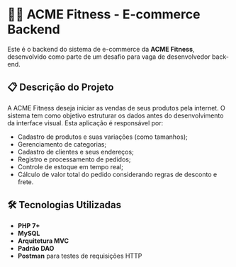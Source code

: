 # 🏋️‍♂️ ACME Fitness - E-commerce Backend

Este é o backend do sistema de e-commerce da **ACME Fitness**, desenvolvido como parte de um desafio para vaga de desenvolvedor back-end.

## 📋 Descrição do Projeto

A ACME Fitness deseja iniciar as vendas de seus produtos pela internet. O sistema tem como objetivo estruturar os dados antes do desenvolvimento da interface visual. Esta aplicação é responsável por:

- Cadastro de produtos e suas variações (como tamanhos);
- Gerenciamento de categorias;
- Cadastro de clientes e seus endereços;
- Registro e processamento de pedidos;
- Controle de estoque em tempo real;
- Cálculo de valor total do pedido considerando regras de desconto e frete.

## 🛠 Tecnologias Utilizadas

- **PHP 7+**
- **MySQL**
- **Arquitetura MVC**
- **Padrão DAO**
- **Postman** para testes de requisições HTTP

